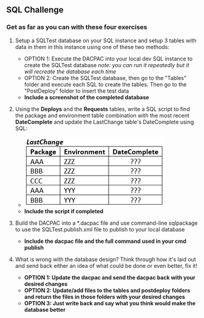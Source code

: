 ## SQL Challenge

### Get as far as you can with these four exercises

1.  Setup a SQLTest database on your SQL instance and setup 3 tables with data in them in this instance using one of these two methods:
    - OPTION 1: Execute the DACPAC into your local dev SQL instance to create the SQLTest database *note: you can run it repeatedly but it will recreate the database each time*
	- OPTION 2: Create the SQLTest database, then go to the "Tables" folder and execute each SQL to create the tables. Then go to the "PostDeploy" folder to insert the test data
    - **Include a screenshot of the completed database**
	
2.  Using the **Deploys** and the **Requests** tables, write a SQL script to find the package and environment table combination with the most recent **DateComplete** and update the LastChange table's DateComplete using SQL:
    - ![LastChange Table Picture](desiredtable.png)
    - **Include the script if completed**

3.  Build the DACPAC into a *.dacpac file and use command-line sqlpackage to use the SQLTest.publish.xml file to publish to your local database
    - **Include the dacpac file and the full command used in your cmd publish**
	
4.  What is wrong with the database design? Think through how it's laid out and send back either an idea of what could be done or even better, fix it!
    - **OPTION 1: Update the dacpac and send the dacpac back with your desired changes**
	- **OPTION 2: Update/add files to the tables and postdeploy folders and return the files in those folders with your desired changes**
	- **OPTION 3: Just write back and say what you think would make the database better**